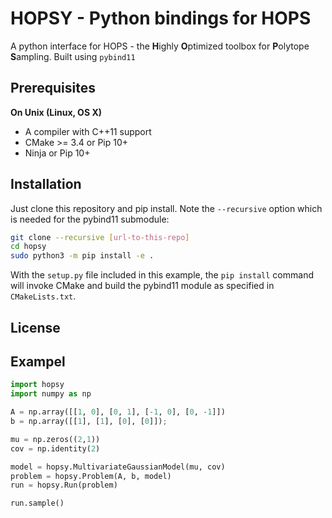 # HOPSY - Python bindings for HOPS

A python interface for HOPS - the **H**ighly **O**ptimized toolbox for **P**olytope **S**ampling.
Built using `pybind11`


## Prerequisites

**On Unix (Linux, OS X)**

* A compiler with C++11 support
* CMake >= 3.4 or Pip 10+
* Ninja or Pip 10+


## Installation

Just clone this repository and pip install. Note the `--recursive` option which is
needed for the pybind11 submodule:

```bash
git clone --recursive [url-to-this-repo]
cd hopsy
sudo python3 -m pip install -e .
```

With the `setup.py` file included in this example, the `pip install` command will
invoke CMake and build the pybind11 module as specified in `CMakeLists.txt`.


## License


## Exampel

```python
import hopsy
import numpy as np

A = np.array([[1, 0], [0, 1], [-1, 0], [0, -1]])
b = np.array([[1], [1], [0], [0]]);

mu = np.zeros((2,1))
cov = np.identity(2)

model = hopsy.MultivariateGaussianModel(mu, cov)
problem = hopsy.Problem(A, b, model)
run = hopsy.Run(problem)

run.sample()

```

[`cibuildwheel`]:          https://cibuildwheel.readthedocs.io
[FAQ]: http://pybind11.rtfd.io/en/latest/faq.html#working-with-ancient-visual-studio-2009-builds-on-windows
[vs2015_runtime]: https://www.microsoft.com/en-us/download/details.aspx?id=48145
